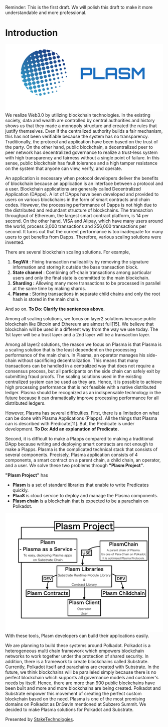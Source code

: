 Reminder: This is the first draft. We will polish this draft to make it more understandable and more professional.

# Introduction
![Plasm](./img/plasm.png)
We realize Web3.0 by utilizing blockchain technologies. In the existing society, data and wealth are controlled by central authorities and history shows us that they made a monopoly structure and created the rules that justify themselves. Even if the centralized authority builds a fair mechanism, this has not been verifiable because the system has no transparency. Traditionally, the protocol and application have been based on the trust of the party.  On the other hand, public blockchain, a decentralized peer to peer network has decentralized governance to realize a trust-less system with high transparency and fairness without a single point of failure. In this sense, public blockchain has fault tolerance and a high tamper resistance on the system that anyone can view, verify, and operate.

An application is necessary when protocol developers deliver the benefits of blockchain because an application is an interface between a protocol and a user. Blockchain applications are generally called Decentralized Application (DApps). A lot of DApps have been developed and provided to users on various blockchains in the form of smart contracts and chain codes. However, the processing performance of Dapps is not high due to the distributed and redundant structure of blockchains. The transaction throughput of Ethereum, the largest smart contract platform, is 14 per second. On the other hand, VISA and Alipay, which have many users around the world, process 3,000 transactions and 256,000 transactions per second. It turns out that the current performance is too inadequate for many users to get benefits from Dapps. Therefore, various scaling solutions were invented.

There are several blockchain scaling solutions. For example, 

1. **SegWit** : Fixing transaction malleability by removing the signature information and storing it outside the base transaction block. 
2. **State channel** : Combining off-chain transactions among particular users and only the final state is committed to the main blockchain.
3. **Sharding :** Allowing many more transactions to be processed in parallel at the same time by making shards. 
4. **Plasma** :  Storing transactions in separate child chains and only the root hash is stored in the main chain.

And so on. 
**To Do: Clarify the sentences above.**

Among all scaling solutions, we focus on layer2 solutions because public blockchain like Bitcoin and Ethereum are almost full[15]. We believe that blockchain will be used in a different way from the way we use today. The 1st layer will be a trust layer and a 2nd layer will be a transaction layer. 

Among all layer2 solutions, the reason we focus on Plasma is that Plasma is a scaling solution that is the least dependent on the processing performance of the main chain. In Plasma, an operator manages his side-chain without sacrificing decentralization. This means that many transactions can be handled in a centralized way that does not require a consensus process, but all participants on the side chain can safely exit by submitting fraud proofs. The scaling solutions used in the existing centralized system can be used as they are. Hence, it is possible to achieve high processing performance that is not feasible with a native distributed ledger. Plasma should be recognized as an indispensable technology in the future because it can dramatically improve processing performance for all distributed ledgers.

However, Plasma has several difficulties. First, there is a limitation on what can be done with Plasma Applications (Plapps).  All the things that Plasma can is described with Predicate[11]. But, the Predicate is under development. 
**To Do: Add an explanation of Predicate.**

Second, it is difficult to make a Plapps compared to making a traditional DApp because writing and deploying smart contracts are not enough to make a Plapps. Plasma is the complicated technical stack that consists of several components. Precisely, Plasma application consists of 4 components, a smart contract on a parent chain, a child chain, an operator, and a user. We solve these two problems through **"Plasm Project"**. 

**"Plasm Project"** has

- **Plasm** is a set of standard libraries that enable to write Predicates quickly.
- **PlaaS** is cloud service to deploy and manage the Plasma components.
- **Plasm chain** is a blockchain that is expected to be a parachain on Polkadot.

![PlasmProject](./img/project.png)
With these tools, Plasm developers can build their applications easily. 

We are planning to build these systems around Polkadot.  Polkadot is a heterogeneous multi chain framework which empowers blockchain networks to work together under the protection of shared security. In addition, there is a framework to create blockchains called Substrate. Currently, Polkadot itself and parachains are created with Substrate. In the future, we think blockchains will be paralleled simply because there is no perfect blockchain which supports all governance models and customer's needs by itself. Hence, there are more than 900 public blockchains have been built and more and more blockchains are being created. Polkadot and Substrate empower this movement of creating the perfect custom blockchain based on the need. Plasma is one of the most promising domains on Polkadot as Dr.Gavin mentioned at Subzero Summit. We decided to make Plasma solutions for Polkadot and Substrate.

Presented by [StakeTechnologies](https://stake.co.jp).